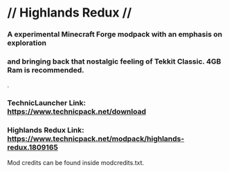 # // Highlands Redux //
### A experimental Minecraft Forge modpack with an emphasis on exploration
### and bringing back that nostalgic feeling of Tekkit Classic. 4GB Ram is recommended.

.

### TechnicLauncher Link: https://www.technicpack.net/download
### Highlands Redux Link: https://www.technicpack.net/modpack/highlands-redux.1809165

Mod credits can be found inside modcredits.txt.
